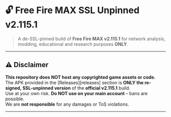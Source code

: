 # 🔓 Free Fire MAX SSL Unpinned v2.115.1  

> A de-SSL-pinned build of **Free Fire MAX v2.115.1** for network analysis, modding, educational and research purposes **ONLY**.

---

## ⚠️ Disclaimer  
**This repository does NOT host any copyrighted game assets or code.**  
The APK provided in the [Releases][releases] section is **ONLY the re-signed, SSL-unpinned version** of the **official v2.115.1** build.  
Use at your own risk. **Do NOT use on your main account** – bans are possible.  
We are **not responsible** for any damages or ToS violations.

---

